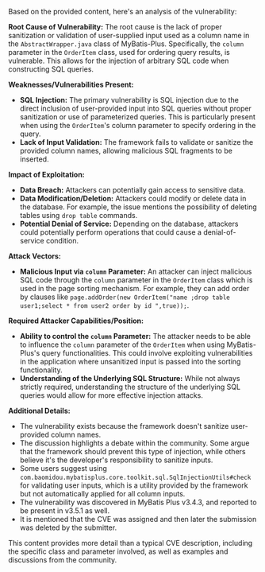 Based on the provided content, here's an analysis of the vulnerability:

**Root Cause of Vulnerability:**
The root cause is the lack of proper sanitization or validation of user-supplied input used as a column name in the `AbstractWrapper.java` class of MyBatis-Plus. Specifically, the `column` parameter in the `OrderItem` class, used for ordering query results, is vulnerable. This allows for the injection of arbitrary SQL code when constructing SQL queries.

**Weaknesses/Vulnerabilities Present:**
*   **SQL Injection:** The primary vulnerability is SQL injection due to the direct inclusion of user-provided input into SQL queries without proper sanitization or use of parameterized queries. This is particularly present when using the `OrderItem`'s column parameter to specify ordering in the query.
*   **Lack of Input Validation:** The framework fails to validate or sanitize the provided column names, allowing malicious SQL fragments to be inserted.

**Impact of Exploitation:**
*   **Data Breach:** Attackers can potentially gain access to sensitive data.
*   **Data Modification/Deletion:** Attackers could modify or delete data in the database. For example, the issue mentions the possibility of deleting tables using `drop table` commands.
*   **Potential Denial of Service:** Depending on the database, attackers could potentially perform operations that could cause a denial-of-service condition.

**Attack Vectors:**
*   **Malicious Input via `column` Parameter:** An attacker can inject malicious SQL code through the `column` parameter in the `OrderItem` class which is used in the page sorting mechanism.
   For example, they can add order by clauses like  `page.addOrder(new OrderItem("name ;drop table user1;select * from user2 order by id ",true));`.

**Required Attacker Capabilities/Position:**
*   **Ability to control the `column` Parameter:** The attacker needs to be able to influence the `column` parameter of the `OrderItem` when using MyBatis-Plus's query functionalities. This could involve exploiting vulnerabilities in the application where unsanitized input is passed into the sorting functionality.
*   **Understanding of the Underlying SQL Structure:** While not always strictly required, understanding the structure of the underlying SQL queries would allow for more effective injection attacks.

**Additional Details:**

*   The vulnerability exists because the framework doesn't sanitize user-provided column names.
*   The discussion highlights a debate within the community. Some argue that the framework should prevent this type of injection, while others believe it's the developer's responsibility to sanitize inputs.
*   Some users suggest using `com.baomidou.mybatisplus.core.toolkit.sql.SqlInjectionUtils#check` for validating user inputs, which is a utility provided by the framework but not automatically applied for all column inputs.
*   The vulnerability was discovered in MyBatis Plus v3.4.3, and reported to be present in v3.5.1 as well.
*  It is mentioned that the CVE was assigned and then later the submission was deleted by the submitter.

This content provides more detail than a typical CVE description, including the specific class and parameter involved, as well as examples and discussions from the community.